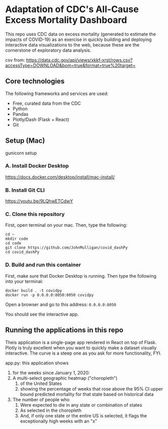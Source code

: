 # Adaptation of CDC's All-Cause Excess Mortality Dashboard

This repo uses CDC data on excess mortality (generated to estimate the impacts of COVID-19) as an exercise in quickly building and deploying interactive data visualizations to the web, because these are the cornerstone of exploratory data analysis.

csv from: https://data.cdc.gov/api/views/xkkf-xrst/rows.csv?accessType=DOWNLOAD&bom=true&format=true%20target=

## Core technologies

The following frameworks and services are used:

* Free, curated data from the CDC
* Python
* Pandas
* Plotly/Dash (Flask + React)
* Git

## Setup (Mac)


gunicorn setup


### A. Install Docker Desktop

https://docs.docker.com/desktop/install/mac-install/

### B. Install Git CLI

https://youtu.be/9LQhwETCdwY

### C. Clone this repository

First, open terminal on your mac. Then, type the following:

	cd ~
	mkdir code
	cd code
	git clone https://github.com/JohnMulligan/covid_dashPy
	cd covid_dashPy

### D. Build and run this container

First, make sure that Docker Desktop is running. Then type the following into your terminal:

	docker build . -t covidpy
	docker run -p 0.0.0.0:8050:8050 covidpy

Open a browser and go to this address: ```0.0.0.0:8050```

You should see the interactive app.

## Running the applications in this repo

Theis application is a single-page app rendered in React on top of Flask. Plotly is truly excellent when you want to quickly make a dataset visually interactive. The curve is a steep one as you ask for more functionality, FYI.

app.py: this application shows

1. for the weeks since January 1, 2020:
1. A multi-select geographic heatmap ("choropleth")
	1. of the United States
	1. showing the percentage of weeks that rose above the 95% CI upper bound predicted mortality for that state based on historical data
1. The number of people who
	1. Were expected to die in any state or combination of states
	1. As selected in the choropleth
	1. And, if only one state or the entire US is selected, it flags the exceptionally high weeks with an "x"
